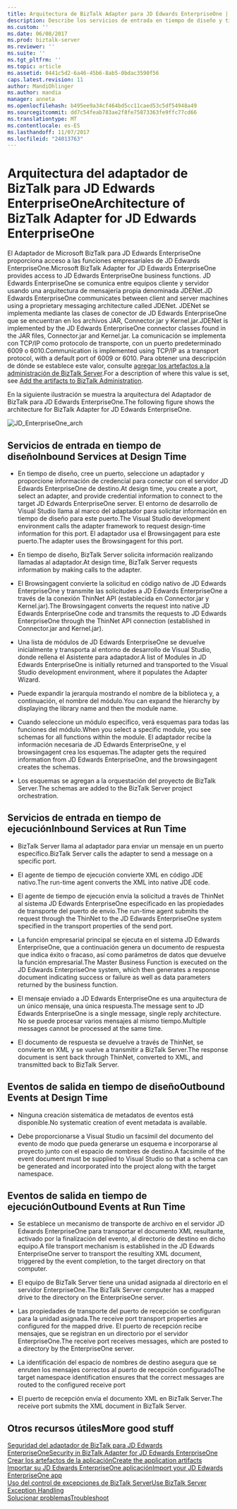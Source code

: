 ```yaml
---
title: Arquitectura de BizTalk Adapter para JD Edwards EnterpriseOne | Documentos de Microsoft
description: Describe los servicios de entrada en tiempo de diseño y tiempo de ejecución y eventos de salida en tiempo de diseño y tiempo de ejecución en el adaptador de JD Edwards EnterpriseOne en BizTalk
ms.custom: ''
ms.date: 06/08/2017
ms.prod: biztalk-server
ms.reviewer: ''
ms.suite: ''
ms.tgt_pltfrm: ''
ms.topic: article
ms.assetid: 0441c5d2-6a46-45b6-8ab5-0bdac3590f56
caps.latest.revision: 11
author: MandiOhlinger
ms.author: mandia
manager: anneta
ms.openlocfilehash: b495ee9a34cf464bd5cc11caed53c5df54948a49
ms.sourcegitcommit: dd7c54feab783ae2f8fe75873363fe9ffc77cd66
ms.translationtype: MT
ms.contentlocale: es-ES
ms.lasthandoff: 11/07/2017
ms.locfileid: "24013763"
---
```

# <a name="architecture-of-biztalk-adapter-for-jd-edwards-enterpriseone"></a><span data-ttu-id="9b2c8-103">Arquitectura del adaptador de BizTalk para JD Edwards EnterpriseOne</span><span class="sxs-lookup"><span data-stu-id="9b2c8-103">Architecture of BizTalk Adapter for JD Edwards EnterpriseOne</span></span>
<span data-ttu-id="9b2c8-104">El Adaptador de Microsoft BizTalk para JD Edwards EnterpriseOne proporciona acceso a las funciones empresariales de JD Edwards EnterpriseOne.</span><span class="sxs-lookup"><span data-stu-id="9b2c8-104">Microsoft BizTalk Adapter for JD Edwards EnterpriseOne provides access to JD Edwards EnterpriseOne business functions.</span></span> <span data-ttu-id="9b2c8-105">JD Edwards EnterpriseOne se comunica entre equipos cliente y servidor usando una arquitectura de mensajería propia denominada JDENet.</span><span class="sxs-lookup"><span data-stu-id="9b2c8-105">JD Edwards EnterpriseOne communicates between client and server machines using a proprietary messaging architecture called JDENet.</span></span> <span data-ttu-id="9b2c8-106">JDENet se implementa mediante las clases de conector de JD Edwards EnterpriseOne que se encuentran en los archivos JAR, Connector.jar y Kernel.jar.</span><span class="sxs-lookup"><span data-stu-id="9b2c8-106">JDENet is implemented by the JD Edwards EnterpriseOne connector classes found in the JAR files, Connector.jar and Kernel.jar.</span></span> <span data-ttu-id="9b2c8-107">La comunicación se implementa con TCP/IP como protocolo de transporte, con un puerto predeterminado 6009 o 6010.</span><span class="sxs-lookup"><span data-stu-id="9b2c8-107">Communication is implemented using TCP/IP as a transport protocol, with a default port of 6009 or 6010.</span></span> <span data-ttu-id="9b2c8-108">Para obtener una descripción de dónde se establece este valor, consulte [agregar los artefactos a la administración de BizTalk Server](../core/adding-biztalk-adapter-for-jd-edwards-oneworld.md).</span><span class="sxs-lookup"><span data-stu-id="9b2c8-108">For a description of where this value is set, see [Add the artifacts to BizTalk Administration](../core/adding-biztalk-adapter-for-jd-edwards-oneworld.md).</span></span>  
  
 <span data-ttu-id="9b2c8-109">En la siguiente ilustración se muestra la arquitectura del Adaptador de BizTalk para JD Edwards EnterpriseOne.</span><span class="sxs-lookup"><span data-stu-id="9b2c8-109">The following figure shows the architecture for BizTalk Adapter for JD Edwards EnterpriseOne.</span></span>  
  
 ![](../core/media/jd-enterpriseone-arch.gif "JD_EnterpriseOne_arch")  
  
## <a name="inbound-services-at-design-time"></a><span data-ttu-id="9b2c8-110">Servicios de entrada en tiempo de diseño</span><span class="sxs-lookup"><span data-stu-id="9b2c8-110">Inbound Services at Design Time</span></span>  
  
-   <span data-ttu-id="9b2c8-111">En tiempo de diseño, cree un puerto, seleccione un adaptador y proporcione información de credencial para conectar con el servidor JD Edwards EnterpriseOne de destino.</span><span class="sxs-lookup"><span data-stu-id="9b2c8-111">At design time, you create a port, select an adapter, and provide credential information to connect to the target JD Edwards EnterpriseOne server.</span></span> <span data-ttu-id="9b2c8-112">El entorno de desarrollo de Visual Studio llama al marco del adaptador para solicitar información en tiempo de diseño para este puerto.</span><span class="sxs-lookup"><span data-stu-id="9b2c8-112">The Visual Studio development environment calls the adapter framework to request design-time information for this port.</span></span> <span data-ttu-id="9b2c8-113">El adaptador usa el Browsingagent para este puerto.</span><span class="sxs-lookup"><span data-stu-id="9b2c8-113">The adapter uses the Browsingagent for this port.</span></span>  
  
-   <span data-ttu-id="9b2c8-114">En tiempo de diseño, BizTalk Server solicita información realizando llamadas al adaptador.</span><span class="sxs-lookup"><span data-stu-id="9b2c8-114">At design time, BizTalk Server requests information by making calls to the adapter.</span></span>  
  
-   <span data-ttu-id="9b2c8-115">El Browsingagent convierte la solicitud en código nativo de JD Edwards EnterpriseOne y transmite las solicitudes a JD Edwards EnterpriseOne a través de la conexión ThinNet API (establecida en Connector.jar y Kernel.jar).</span><span class="sxs-lookup"><span data-stu-id="9b2c8-115">The Browsingagent converts the request into native JD Edwards EnterpriseOne code and transmits the requests to JD Edwards EnterpriseOne through the ThinNet API connection (established in Connector.jar and Kernel.jar).</span></span>  
  
-   <span data-ttu-id="9b2c8-116">Una lista de módulos de JD Edwards EnterpriseOne se devuelve inicialmente y transporta al entorno de desarrollo de Visual Studio, donde rellena el Asistente para adaptador.</span><span class="sxs-lookup"><span data-stu-id="9b2c8-116">A list of Modules in JD Edwards EnterpriseOne is initially returned and transported to the Visual Studio development environment, where it populates the Adapter Wizard.</span></span>  
  
-   <span data-ttu-id="9b2c8-117">Puede expandir la jerarquía mostrando el nombre de la biblioteca y, a continuación, el nombre del módulo.</span><span class="sxs-lookup"><span data-stu-id="9b2c8-117">You can expand the hierarchy by displaying the library name and then the module name.</span></span>  
  
-   <span data-ttu-id="9b2c8-118">Cuando seleccione un módulo específico, verá esquemas para todas las funciones del módulo.</span><span class="sxs-lookup"><span data-stu-id="9b2c8-118">When you select a specific module, you see schemas for all functions within the module.</span></span> <span data-ttu-id="9b2c8-119">El adaptador recibe la información necesaria de JD Edwards EnterpriseOne, y el browsingagent crea los esquemas.</span><span class="sxs-lookup"><span data-stu-id="9b2c8-119">The adapter gets the required information from JD Edwards EnterpriseOne, and the browsingagent creates the schemas.</span></span>  
  
-   <span data-ttu-id="9b2c8-120">Los esquemas se agregan a la orquestación del proyecto de BizTalk Server.</span><span class="sxs-lookup"><span data-stu-id="9b2c8-120">The schemas are added to the BizTalk Server project orchestration.</span></span>  
  
## <a name="inbound-services-at-run-time"></a><span data-ttu-id="9b2c8-121">Servicios de entrada en tiempo de ejecución</span><span class="sxs-lookup"><span data-stu-id="9b2c8-121">Inbound Services at Run Time</span></span>  
  
-   <span data-ttu-id="9b2c8-122">BizTalk Server llama al adaptador para enviar un mensaje en un puerto específico.</span><span class="sxs-lookup"><span data-stu-id="9b2c8-122">BizTalk Server calls the adapter to send a message on a specific port.</span></span>  
  
-   <span data-ttu-id="9b2c8-123">El agente de tiempo de ejecución convierte XML en código JDE nativo.</span><span class="sxs-lookup"><span data-stu-id="9b2c8-123">The run-time agent converts the XML into native JDE code.</span></span>  
  
-   <span data-ttu-id="9b2c8-124">El agente de tiempo de ejecución envía la solicitud a través de ThinNet al sistema JD Edwards EnterpriseOne especificado en las propiedades de transporte del puerto de envío.</span><span class="sxs-lookup"><span data-stu-id="9b2c8-124">The run-time agent submits the request through the ThinNet to the JD Edwards EnterpriseOne system specified in the transport properties of the send port.</span></span>  
  
-   <span data-ttu-id="9b2c8-125">La función empresarial principal se ejecuta en el sistema JD Edwards EnterpriseOne, que a continuación genera un documento de respuesta que indica éxito o fracaso, así como parámetros de datos que devuelve la función empresarial.</span><span class="sxs-lookup"><span data-stu-id="9b2c8-125">The Master Business Function is executed on the JD Edwards EnterpriseOne system, which then generates a response document indicating success or failure as well as data parameters returned by the business function.</span></span>  
  
-   <span data-ttu-id="9b2c8-126">El mensaje enviado a JD Edwards EnterpriseOne es una arquitectura de un único mensaje, una única respuesta.</span><span class="sxs-lookup"><span data-stu-id="9b2c8-126">The message sent to JD Edwards EnterpriseOne is a single message, single reply architecture.</span></span> <span data-ttu-id="9b2c8-127">No se puede procesar varios mensajes al mismo tiempo.</span><span class="sxs-lookup"><span data-stu-id="9b2c8-127">Multiple messages cannot be processed at the same time.</span></span>  
  
-   <span data-ttu-id="9b2c8-128">El documento de respuesta se devuelve a través de ThinNet, se convierte en XML y se vuelve a transmitir a BizTalk Server.</span><span class="sxs-lookup"><span data-stu-id="9b2c8-128">The response document is sent back through ThinNet, converted to XML, and transmitted back to BizTalk Server.</span></span>  
  
## <a name="outbound-events-at-design-time"></a><span data-ttu-id="9b2c8-129">Eventos de salida en tiempo de diseño</span><span class="sxs-lookup"><span data-stu-id="9b2c8-129">Outbound Events at Design Time</span></span>  
  
-   <span data-ttu-id="9b2c8-130">Ninguna creación sistemática de metadatos de eventos está disponible.</span><span class="sxs-lookup"><span data-stu-id="9b2c8-130">No systematic creation of event metadata is available.</span></span>  
  
-   <span data-ttu-id="9b2c8-131">Debe proporcionarse a Visual Studio un facsímil del documento del evento de modo que pueda generarse un esquema e incorporarse al proyecto junto con el espacio de nombres de destino.</span><span class="sxs-lookup"><span data-stu-id="9b2c8-131">A facsimile of the event document must be supplied to Visual Studio so that a schema can be generated and incorporated into the project along with the target namespace.</span></span>  
  
## <a name="outbound-events-at-run-time"></a><span data-ttu-id="9b2c8-132">Eventos de salida en tiempo de ejecución</span><span class="sxs-lookup"><span data-stu-id="9b2c8-132">Outbound Events at Run Time</span></span>  
  
-   <span data-ttu-id="9b2c8-133">Se establece un mecanismo de transporte de archivo en el servidor JD Edwards EnterpriseOne para transportar el documento XML resultante, activado por la finalización del evento, al directorio de destino en dicho equipo.</span><span class="sxs-lookup"><span data-stu-id="9b2c8-133">A file transport mechanism is established in the JD Edwards EnterpriseOne server to transport the resulting XML document, triggered by the event completion, to the target directory on that computer.</span></span>  
  
-   <span data-ttu-id="9b2c8-134">El equipo de BizTalk Server tiene una unidad asignada al directorio en el servidor EnterpriseOne.</span><span class="sxs-lookup"><span data-stu-id="9b2c8-134">The BizTalk Server computer has a mapped drive to the directory on the EnterpriseOne server.</span></span>  
  
-   <span data-ttu-id="9b2c8-135">Las propiedades de transporte del puerto de recepción se configuran para la unidad asignada.</span><span class="sxs-lookup"><span data-stu-id="9b2c8-135">The receive port transport properties are configured for the mapped drive.</span></span> <span data-ttu-id="9b2c8-136">El puerto de recepción recibe mensajes, que se registran en un directorio por el servidor EnterpriseOne.</span><span class="sxs-lookup"><span data-stu-id="9b2c8-136">The receive port receives messages, which are posted to a directory by the EnterpriseOne server.</span></span>  
  
-   <span data-ttu-id="9b2c8-137">La identificación del espacio de nombres de destino asegura que se enruten los mensajes correctos al puerto de recepción configurado</span><span class="sxs-lookup"><span data-stu-id="9b2c8-137">The target namespace identification ensures that the correct messages are routed to the configured receive port</span></span>  
  
-   <span data-ttu-id="9b2c8-138">El puerto de recepción envía el documento XML en BizTalk Server.</span><span class="sxs-lookup"><span data-stu-id="9b2c8-138">The receive port submits the XML document in BizTalk Server.</span></span>  
  
## <a name="more-good-stuff"></a><span data-ttu-id="9b2c8-139">Otros recursos útiles</span><span class="sxs-lookup"><span data-stu-id="9b2c8-139">More good stuff</span></span>
[<span data-ttu-id="9b2c8-140">Seguridad del adaptador de BizTalk para JD Edwards EnterpriseOne</span><span class="sxs-lookup"><span data-stu-id="9b2c8-140">Security in BizTalk Adapter for JD Edwards EnterpriseOne</span></span>](../core/security-in-biztalk-adapter-for-jd-edwards-enterpriseone.md)  
[<span data-ttu-id="9b2c8-141">Crear los artefactos de la aplicación</span><span class="sxs-lookup"><span data-stu-id="9b2c8-141">Create the application artifacts</span></span>](../core/developing-applications2.md)  
[<span data-ttu-id="9b2c8-142">Importar su JD Edwards EnterpriseOne aplicación</span><span class="sxs-lookup"><span data-stu-id="9b2c8-142">Import your JD Edwards EnterpriseOne app</span></span>](../core/deploying-biztalk-adapter-for-jd-edwards-enterpriseone.md)  
[<span data-ttu-id="9b2c8-143">Uso del control de excepciones de BizTalk Server</span><span class="sxs-lookup"><span data-stu-id="9b2c8-143">Use BizTalk Server Exception Handling</span></span>](../core/using-biztalk-server-exception-handling3.md)  
[<span data-ttu-id="9b2c8-144">Solucionar problemas</span><span class="sxs-lookup"><span data-stu-id="9b2c8-144">Troubleshoot</span></span>](../core/troubleshooting-jd-edwards-enterpriseone.md)  
